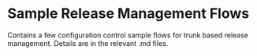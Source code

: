 # Sample Release Management Flows

Contains a few configuration control sample flows for trunk based release management.
Details are in the relevant .md files.
